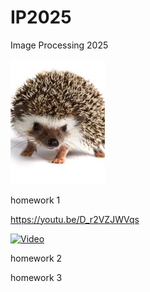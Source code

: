 # IP2025
Image Processing 2025

<img src="./gosum.jpg" width="30%" height="30%" title="QCQI Visualization" alt="QCQI Visualization"></img>


homework 1

https://youtu.be/D_r2VZJWVqs

[![Video](https://img.youtube.com/vi/D_r2VZJWVqs/maxresdefault.jpg)](https://www.youtube.com/watch?v=D_r2VZJWVqs)




homework 2






homework 3
